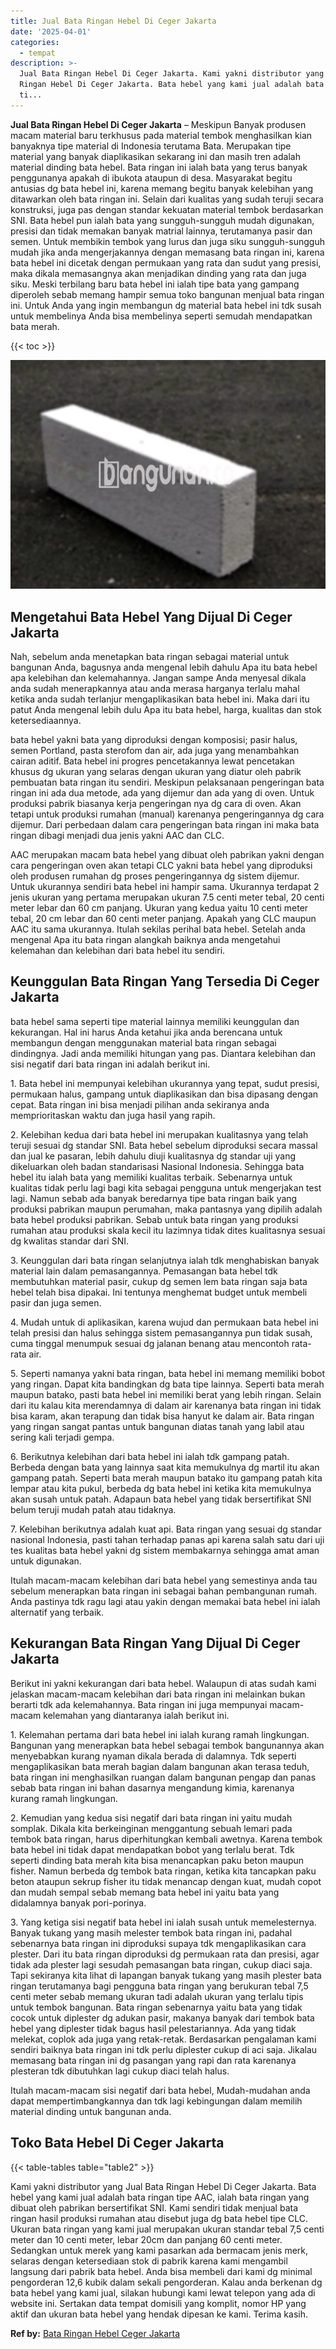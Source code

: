 ```yaml
---
title: Jual Bata Ringan Hebel Di Ceger Jakarta
date: '2025-04-01'
categories:
  - tempat
description: >-
  Jual Bata Ringan Hebel Di Ceger Jakarta. Kami yakni distributor yang Jual Bata
  Ringan Hebel Di Ceger Jakarta. Bata hebel yang kami jual adalah bata ringan
  ti...
---
```


**Jual Bata Ringan Hebel Di Ceger Jakarta** – Meskipun Banyak produsen macam material baru terkhusus pada material tembok menghasilkan kian banyaknya tipe material di Indonesia terutama Bata. Merupakan tipe material yang banyak diaplikasikan sekarang ini dan masih tren adalah material dinding bata hebel. Bata ringan ini ialah bata yang terus banyak penggunanya apakah di ibukota ataupun di desa. Masyarakat begitu antusias dg bata hebel ini, karena memang begitu banyak kelebihan yang ditawarkan oleh bata ringan ini. Selain dari kualitas yang sudah teruji secara konstruksi, juga pas dengan standar kekuatan material tembok berdasarkan SNI. Bata hebel pun ialah bata yang sungguh-sungguh mudah digunakan, presisi dan tidak memakan banyak matrial lainnya, terutamanya pasir dan semen. Untuk membikin tembok yang lurus dan juga siku sungguh-sungguh mudah jika anda mengerjakannya dengan memasang bata ringan ini, karena bata hebel ini dicetak dengan permukaan yang rata dan sudut yang presisi, maka dikala memasangnya akan menjadikan dinding yang rata dan juga siku. Meski terbilang baru bata hebel ini ialah tipe bata yang gampang diperoleh sebab memang hampir semua toko bangunan menjual bata ringan ini. Untuk Anda yang ingin membangun dg material bata hebel ini tdk susah untuk membelinya Anda bisa membelinya seperti semudah mendapatkan bata merah.

{{< toc >}}

![Jual Bata Ringan Hebel Di Ceger Jakarta](/images/jual-hebel-murah-28.png)

## Mengetahui Bata Hebel Yang Dijual Di Ceger Jakarta

Nah, sebelum anda menetapkan bata ringan sebagai material untuk bangunan Anda, bagusnya anda mengenal lebih dahulu Apa itu bata hebel apa kelebihan dan kelemahannya. Jangan sampe Anda menyesal dikala anda sudah menerapkannya atau anda merasa harganya terlalu mahal ketika anda sudah terlanjur mengaplikasikan bata hebel ini. Maka dari itu patut Anda mengenal lebih dulu Apa itu bata hebel, harga, kualitas dan stok ketersediaannya.

bata hebel yakni bata yang diproduksi dengan komposisi; pasir halus, semen Portland, pasta sterofom dan air, ada juga yang menambahkan cairan aditif. Bata hebel ini progres pencetakannya lewat pencetakan khusus dg ukuran yang selaras dengan ukuran yang diatur oleh pabrik pembuatan bata ringan itu sendiri. Meskipun pelaksanaan pengeringan bata ringan ini ada dua metode, ada yang dijemur dan ada yang di oven. Untuk produksi pabrik biasanya kerja pengeringan nya dg cara di oven. Akan tetapi untuk produksi rumahan (manual) karenanya pengeringannya dg cara dijemur. Dari perbedaan dalam cara pengeringan bata ringan ini maka bata ringan dibagi menjadi dua jenis yakni AAC dan CLC.

AAC merupakan macam bata hebel yang dibuat oleh pabrikan yakni dengan cara pengeringan oven akan tetapi CLC yakni bata hebel yang diproduksi oleh produsen rumahan dg proses pengeringannya dg sistem dijemur. Untuk ukurannya sendiri bata hebel ini hampir sama. Ukurannya terdapat 2 jenis ukuran yang pertama merupakan ukuran 7.5 centi meter tebal, 20 centi meter lebar dan 60 cm panjang. Ukuran yang kedua yaitu 10 centi meter tebal, 20 cm lebar dan 60 centi meter panjang. Apakah yang CLC maupun AAC itu sama ukurannya. Itulah sekilas perihal bata hebel. Setelah anda mengenal Apa itu bata ringan alangkah baiknya anda mengetahui kelemahan dan kelebihan dari bata hebel itu sendiri.

## Keunggulan Bata Ringan Yang Tersedia Di Ceger Jakarta

bata hebel sama seperti tipe material lainnya memiliki keunggulan dan kekurangan. Hal ini harus Anda ketahui jika anda berencana untuk membangun dengan menggunakan material bata ringan sebagai dindingnya. Jadi anda memiliki hitungan yang pas. Diantara kelebihan dan sisi negatif dari bata ringan ini adalah berikut ini.

1\. Bata hebel ini mempunyai kelebihan ukurannya yang tepat, sudut presisi, permukaan halus, gampang untuk diaplikasikan dan bisa dipasang dengan cepat. Bata ringan ini bisa menjadi pilihan anda sekiranya anda memprioritaskan waktu dan juga hasil yang rapih.

2\. Kelebihan kedua dari bata hebel ini merupakan kualitasnya yang telah teruji sesuai dg standar SNI. Bata hebel sebelum diproduksi secara massal dan jual ke pasaran, lebih dahulu diuji kualitasnya dg standar uji yang dikeluarkan oleh badan standarisasi Nasional Indonesia. Sehingga bata hebel itu ialah bata yang memiliki kualitas terbaik. Sebenarnya untuk kualitas tidak perlu lagi bagi kita sebagai pengguna untuk mengerjakan test lagi. Namun sebab ada banyak beredarnya tipe bata ringan baik yang produksi pabrikan maupun perumahan, maka pantasnya yang dipilih adalah bata hebel produksi pabrikan. Sebab untuk bata ringan yang produksi rumahan atau produksi skala kecil itu lazimnya tidak dites kualitasnya sesuai dg kwalitas standar dari SNI.

3\. Keunggulan dari bata ringan selanjutnya ialah tdk menghabiskan banyak material lain dalam pemasangannya. Pemasangan bata hebel tdk membutuhkan material pasir, cukup dg semen lem bata ringan saja bata hebel telah bisa dipakai. Ini tentunya menghemat budget untuk membeli pasir dan juga semen.

4\. Mudah untuk di aplikasikan, karena wujud dan permukaan bata hebel ini telah presisi dan halus sehingga sistem pemasangannya pun tidak susah, cuma tinggal menumpuk sesuai dg jalanan benang atau mencontoh rata-rata air.

5\. Seperti namanya yakni bata ringan, bata hebel ini memang memiliki bobot yang ringan. Dapat kita bandingkan dg bata tipe lainnya. Seperti bata merah maupun batako, pasti bata hebel ini memiliki berat yang lebih ringan. Selain dari itu kalau kita merendamnya di dalam air karenanya bata ringan ini tidak bisa karam, akan terapung dan tidak bisa hanyut ke dalam air. Bata ringan yang ringan sangat pantas untuk bangunan diatas tanah yang labil atau sering kali terjadi gempa.

6\. Berikutnya kelebihan dari bata hebel ini ialah tdk gampang patah. Berbeda dengan bata yang lainnya saat kita memukulnya dg martil itu akan gampang patah. Seperti bata merah maupun batako itu gampang patah kita lempar atau kita pukul, berbeda dg bata hebel ini ketika kita memukulnya akan susah untuk patah. Adapaun bata hebel yang tidak bersertifikat SNI belum teruji mudah patah atau tidaknya.

7\. Kelebihan berikutnya adalah kuat api. Bata ringan yang sesuai dg standar nasional Indonesia, pasti tahan terhadap panas api karena salah satu dari uji tes kualitas bata hebel yakni dg sistem membakarnya sehingga amat aman untuk digunakan.

Itulah macam-macam kelebihan dari bata hebel yang semestinya anda tau sebelum menerapkan bata ringan ini sebagai bahan pembangunan rumah. Anda pastinya tdk ragu lagi atau yakin dengan memakai bata hebel ini ialah alternatif yang terbaik.

## Kekurangan Bata Ringan Yang Dijual Di Ceger Jakarta

Berikut ini yakni kekurangan dari bata hebel. Walaupun di atas sudah kami jelaskan macam-macam kelebihan dari bata ringan ini melainkan bukan berarti tdk ada kelemahannya. Bata ringan ini juga mempunyai macam-macam kelemahan yang diantaranya ialah berikut ini.

1\. Kelemahan pertama dari bata hebel ini ialah kurang ramah lingkungan. Bangunan yang menerapkan bata hebel sebagai tembok bangunannya akan menyebabkan kurang nyaman dikala berada di dalamnya. Tdk seperti mengaplikasikan bata merah bagian dalam bangunan akan terasa teduh, bata ringan ini menghasilkan ruangan dalam bangunan pengap dan panas sebab bata ringan ini bahan dasarnya mengandung kimia, karenanya kurang ramah lingkungan.

2\. Kemudian yang kedua sisi negatif dari bata ringan ini yaitu mudah somplak. Dikala kita berkeinginan menggantung sebuah lemari pada tembok bata ringan, harus diperhitungkan kembali awetnya. Karena tembok bata hebel ini tidak dapat mendapatkan bobot yang terlalu berat. Tdk seperti dinding bata merah kita bisa menancapkan paku beton maupun fisher. Namun berbeda dg tembok bata ringan, ketika kita tancapkan paku beton ataupun sekrup fisher itu tidak menancap dengan kuat, mudah copot dan mudah sempal sebab memang bata hebel ini yaitu bata yang didalamnya banyak pori-porinya.

3\. Yang ketiga sisi negatif bata hebel ini ialah susah untuk memelesternya. Banyak tukang yang masih melester tembok bata ringan ini, padahal sebenarnya bata ringan ini diproduksi supaya tdk mengaplikasikan cara plester. Dari itu bata ringan diproduksi dg permukaan rata dan presisi, agar tidak ada plester lagi sesudah pemasangan bata ringan, cukup diaci saja. Tapi sekiranya kita lihat di lapangan banyak tukang yang masih plester bata ringan terutamanya bagi pengguna bata ringan yang berukuran tebal 7,5 centi meter sebab memang ukuran tadi adalah ukuran yang terlalu tipis untuk tembok bangunan. Bata ringan sebenarnya yaitu bata yang tidak cocok untuk diplester dg adukan pasir, makanya banyak dari tembok bata hebel yang diplester tidak bagus hasil pelestariannya. Ada yang tidak melekat, coplok ada juga yang retak-retak. Berdasarkan pengalaman kami sendiri baiknya bata ringan ini tdk perlu diplester cukup di aci saja. Jikalau memasang bata ringan ini dg pasangan yang rapi dan rata karenanya plesteran tdk dibutuhkan lagi cukup diaci telah halus.

Itulah macam-macam sisi negatif dari bata hebel, Mudah-mudahan anda dapat mempertimbangkannya dan tdk lagi kebingungan dalam memilih material dinding untuk bangunan anda.

## Toko Bata Hebel Di Ceger Jakarta

{{< table-tables table="table2" >}}

Kami yakni distributor yang Jual Bata Ringan Hebel Di Ceger Jakarta. Bata hebel yang kami jual adalah bata ringan tipe AAC, ialah bata ringan yang dibuat oleh pabrikan bersertifikat SNI. Kami sendiri tidak menjual bata ringan hasil produksi rumahan atau disebut juga dg bata hebel tipe CLC. Ukuran bata ringan yang kami jual merupakan ukuran standar tebal 7,5 centi meter dan 10 centi meter, lebar 20cm dan panjang 60 centi meter. Sedangkan untuk merek yang kami pasarkan ada bermacam jenis merk, selaras dengan ketersediaan stok di pabrik karena kami mengambil langsung dari pabrik bata hebel. Anda bisa membeli dari kami dg minimal pengorderan 12,6 kubik dalam sekali pengorderan. Kalau anda berkenan dg bata hebel yang kami jual, silakan hubungi kami lewat telepon yang ada di website ini. Sertakan data tempat domisili yang komplit, nomor HP yang aktif dan ukuran bata hebel yang hendak dipesan ke kami. Terima kasih.

**Ref by:** [Bata Ringan Hebel Ceger Jakarta](https://id.wikipedia.org/wiki/Bata)

